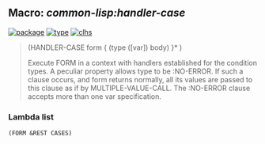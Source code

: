 ## Macro: ***common-lisp:handler-case***
[![package](https://img.shields.io/badge/Package-COMMON--LISP-5f9ea0.svg?style=social&colorA=999999)](../) [![type](https://img.shields.io/badge/Type-Macro-5f9ea0.svg?style=social&colorA=999999)](../#macro) [![clhs](https://img.shields.io/badge/CLHS-HANDLER--CASE-5f9ea0.svg?style=social&colorA=999999)](http://www.lispworks.com/documentation/HyperSpec/Body/m_hand_1.htm) 

> (HANDLER-CASE form { (type ([var]) body) }* )
> 
> Execute FORM in a context with handlers established for the condition types. A
> peculiar property allows type to be :NO-ERROR. If such a clause occurs, and
> form returns normally, all its values are passed to this clause as if by
> MULTIPLE-VALUE-CALL. The :NO-ERROR clause accepts more than one var
> specification.

### Lambda list
```
(FORM &REST CASES)
```
